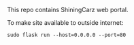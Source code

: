 This repo contains ShiningCarz web portal. 

To make site available to outside internet:
```
sudo flask run --host=0.0.0.0 --port=80
```
